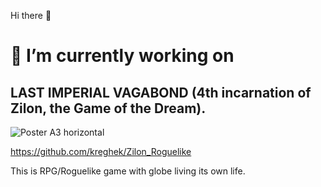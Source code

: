 Hi there 👋

# 🔭 I’m currently working on

## LAST IMPERIAL VAGABOND (4th incarnation of Zilon, the Game of the Dream).

![Poster A3 horizontal](https://user-images.githubusercontent.com/2405499/58764985-41faf600-8598-11e9-9220-277923ca7f5b.png)

https://github.com/kreghek/Zilon_Roguelike

This is RPG/Roguelike game with globe living its own life.
